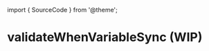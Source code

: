 import { SourceCode } from '@theme';

# validateWhenVariableSync (WIP)

<SourceCode href="https://github.com/bytedance/flowgram.ai/tree/main/packages/materials/form-materials/src/effects/validate-when-variable-sync" />
